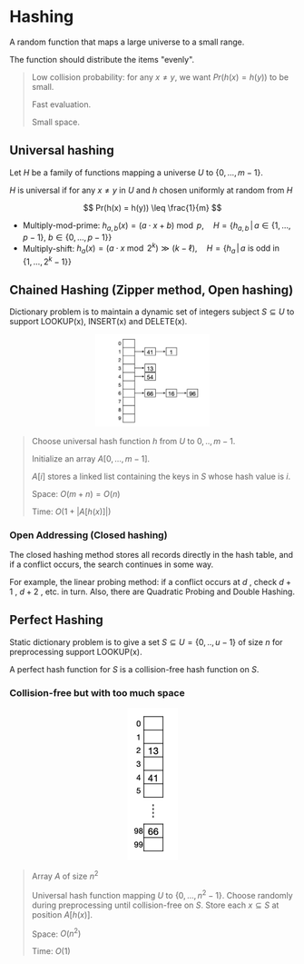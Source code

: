 # Hashing

A random function that maps a large universe to a small range.

The function should distribute the items "evenly".

> Low collision probability: for any $x≠y$, we want $Pr(h(x) = h(y))$ to be small.
> 
> Fast evaluation.
> 
> Small space.

## Universal hashing

Let $H$ be a family of functions mapping a universe $U$ to $\{0, ..., m-1\}$.

$H$ is universal if for any $x ≠ y$ in $U$ and $h$ chosen uniformly at random from $H$

$$
Pr(h(x) = h(y)) \leq \frac{1}{m}
$$

* Multiply-mod-prime: $h_{a,b}(x) = (a \cdot x + b) \bmod p ,\quad H = \left\{ h_{a,b} \,\middle|\, a \in \{1, \dots, p - 1\},\ b \in \{0, \dots, p - 1\} \right\}$
* Multiply-shift: $h_a(x) = (a \cdot x \bmod 2^k) \gg (k - \ell), \quad H = \left\{ h_a \,\middle|\, a \text{ is odd in } \{1, \dots, 2^k - 1\} \right\}$

## Chained Hashing (Zipper method, Open hashing)

Dictionary problem is to maintain a dynamic set of integers subject $S \subseteq U$ to support LOOKUP(x), INSERT(x) and DELETE(x).

<p align="center"><img src=".data/hashing_chained.png" alt="pic" width="40%" /></p>

> Choose universal hash function $h$ from $U$ to ${0, ..,m-1}$.
> 
> Initialize an array $A[0, ..., m-1]$.
> 
> $A[i]$ stores a linked list containing the keys in $S$ whose hash value is $i$.
>
> Space: $O(m + n) = O(n)$
> 
> Time: $O(1 + |A[h(x)]|)$
>

### Open Addressing (Closed hashing)

The closed hashing method stores all records directly in the hash table, and if a conflict occurs, the search continues in some way. 

For example, the linear probing method: if a conflict occurs at $d$ , check $d + 1$ , $d + 2$ , etc. in turn. Also, there are Quadratic Probing and Double Hashing.

## Perfect Hashing

Static dictionary problem is to give a set $S \subseteq U = \{0,..,u-1\}$ of size $n$ for preprocessing support LOOKUP(x).

A perfect hash function for $S$ is a collision-free hash function on $S$.

### Collision-free but with too much space

<p align="center"><img src=".data/hashing_perfect_solution1.png" alt="pic" height="25%" /></p>

> Array $A$ of size $n^2$
> 
> Universal hash function mapping $U$ to $\{0, ..., n^2-1\}$. Choose randomly during preprocessing until collision-free on $S$. Store each $x \subseteq S$ at position $A[h(x)]$.
>
> Space: $O(n^2)$
>
> Time: $O(1)$